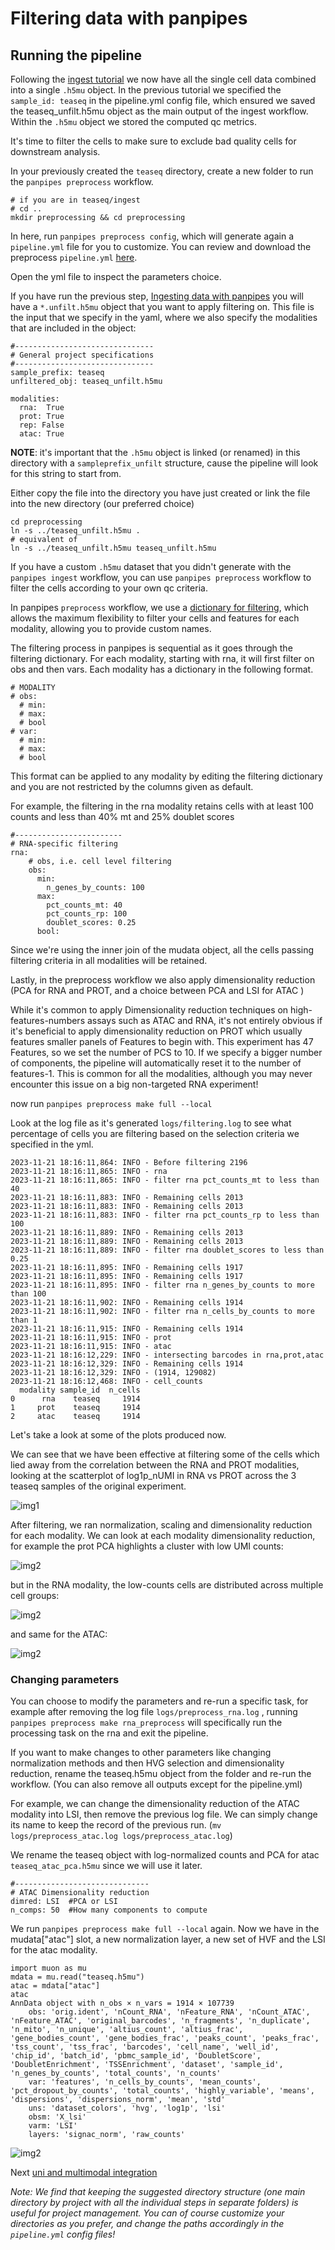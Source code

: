# Filtering data with panpipes

## Running the pipeline
Following the [ingest tutorial](../ingesting_data/Ingesting_data_with_panpipes.md) we now have all the single cell data  combined into a single `.h5mu` object. In the previous tutorial we specified the `sample_id: teaseq` in the pipeline.yml config file, which ensured we saved the teaseq_unfilt.h5mu object as the main output of the ingest workflow. Within the `.h5mu` object we stored the computed qc metrics.

It's time to filter the cells to make sure to exclude bad quality cells for downstream analysis.

In your previously created the `teaseq` directory, create a new folder to run the `panpipes preprocess` workflow.

```
# if you are in teaseq/ingest
# cd ..
mkdir preprocessing && cd preprocessing
```

In here, run `panpipes preprocess config`, which will generate again a `pipeline.yml` file for you to customize. You can review and download the preprocess `pipeline.yml` [here](pipeline_yml.md).

Open the yml file to inspect the parameters choice. 

If you have run the previous step, [Ingesting data with panpipes](../ingesting_data/Ingesting_data_with_panpipes.md) you will have a `*.unfilt.h5mu` object that you want to apply filtering on. 
This file is the input that we specify in the yaml, where we also specify the modalities that are included in the object:

```
#-------------------------------
# General project specifications
#-------------------------------
sample_prefix: teaseq
unfiltered_obj: teaseq_unfilt.h5mu

modalities:
  rna:  True
  prot: True
  rep: False
  atac: True
```

**NOTE**: it's important that the `.h5mu` object is linked (or renamed) in this directory with a `sampleprefix_unfilt` structure, cause the pipeline will look for this string to start from.

Either copy the file into the directory you have just created or link the file into the new directory (our preferred choice)

```
cd preprocessing
ln -s ../teaseq_unfilt.h5mu .
# equivalent of
ln -s ../teaseq_unfilt.h5mu teaseq_unfilt.h5mu 
```


If you have a custom `.h5mu` dataset that you didn't generate with the `panpipes ingest` workflow, you can use `panpipes preprocess` workflow to filter the cells according to your own qc criteria. 

In panpipes `preprocess` workflow, we use a [dictionary for filtering](https://panpipes-pipelines.readthedocs.io/en/latest/usage/filter_dict_instructions.html), which allows the maximum flexibility to filter your cells and features for each modality, allowing you to provide custom names.

The filtering process in panpipes is sequential as it goes through the filtering dictionary.
For each modality, starting with rna, it will first filter on obs and then vars. Each modality has a dictionary in the following format. 

```
# MODALITY
# obs:
  # min:
  # max:
  # bool
# var:
  # min:
  # max:
  # bool
```

This format can be applied to any modality by editing the filtering dictionary and you are not restricted by the columns given as default.

For example, the filtering in the rna modality retains cells with at least 100 counts and less than 40% mt and 25% doublet scores

```
#------------------------
# RNA-specific filtering
rna:
    # obs, i.e. cell level filtering
    obs:
      min:
        n_genes_by_counts: 100 
      max:
        pct_counts_mt: 40
        pct_counts_rp: 100
        doublet_scores: 0.25
      bool:
```

Since we're using the inner join of the mudata object, all the cells passing filtering criteria in all modalities will be retained.

Lastly, in the preprocess workflow we also apply dimensionality reduction (PCA for RNA and PROT, and a choice between PCA and LSI for ATAC )

While it's common to apply Dimensionality reduction techniques on high-features-numbers assays such as ATAC and RNA, it's not entirely obvious if it's beneficial to apply dimensionality reduction on PROT which usually features smaller panels of Features to begin with. 
This experiment has 47 Features, so we set the number of PCS to 10. If we specify a bigger number of components, the pipeline will automatically reset it to the number of features-1. This is common for all the modalities, although you may never encounter this issue on a big non-targeted RNA experiment!  

now run `panpipes preprocess make full --local`

Look at the log file as it's generated `logs/filtering.log` to see what percentage of cells you are filtering based on the selection criteria we specified in the yml.

```
2023-11-21 18:16:11,864: INFO - Before filtering 2196
2023-11-21 18:16:11,865: INFO - rna
2023-11-21 18:16:11,865: INFO - filter rna pct_counts_mt to less than 40
2023-11-21 18:16:11,883: INFO - Remaining cells 2013
2023-11-21 18:16:11,883: INFO - Remaining cells 2013
2023-11-21 18:16:11,883: INFO - filter rna pct_counts_rp to less than 100
2023-11-21 18:16:11,889: INFO - Remaining cells 2013
2023-11-21 18:16:11,889: INFO - Remaining cells 2013
2023-11-21 18:16:11,889: INFO - filter rna doublet_scores to less than 0.25
2023-11-21 18:16:11,895: INFO - Remaining cells 1917
2023-11-21 18:16:11,895: INFO - Remaining cells 1917
2023-11-21 18:16:11,895: INFO - filter rna n_genes_by_counts to more than 100
2023-11-21 18:16:11,902: INFO - Remaining cells 1914
2023-11-21 18:16:11,902: INFO - filter rna n_cells_by_counts to more than 1
2023-11-21 18:16:11,915: INFO - Remaining cells 1914
2023-11-21 18:16:11,915: INFO - prot
2023-11-21 18:16:11,915: INFO - atac
2023-11-21 18:16:12,229: INFO - intersecting barcodes in rna,prot,atac
2023-11-21 18:16:12,329: INFO - Remaining cells 1914
2023-11-21 18:16:12,329: INFO - (1914, 129082)
2023-11-21 18:16:12,468: INFO - cell_counts
  modality sample_id  n_cells
0      rna    teaseq     1914
1     prot    teaseq     1914
2     atac    teaseq     1914

```

Let's take a look at some of the plots produced now.



We can see that we have been effective at filtering some of the cells which lied away from the correlation between the RNA and PROT modalities, looking at the scatterplot of log1p_nUMI in RNA vs PROT across the 3 teaseq samples of the original experiment.

<img src="https://github.com/DendrouLab/panpipes-tutorials/blob/main/docs/filtering_data/figures/rna_v_prot/scatter_prot.orig.ident-log1p_nUMI_v_rna-log1p_nUMI.png?raw=true" alt="img1" >

After filtering, we ran normalization, scaling and dimensionality reduction for each modality.
We can look at each modality dimensionality reduction, for example the prot PCA highlights a cluster with low UMI counts:

<img src="https://github.com/DendrouLab/panpipes-tutorials/blob/main/docs/filtering_data/figures/prot/pca_vars.png?raw=true" alt="img2" >

but in the RNA modality, the low-counts cells are distributed across multiple cell groups:

<img src="https://github.com/DendrouLab/panpipes-tutorials/blob/main/docs/filtering_data/figures/rna/pca_vars.png?raw=true" alt="img2" >

and same for the ATAC:

<img src="https://github.com/DendrouLab/panpipes-tutorials/blob/main/docs/filtering_data/figures/atac/pca_vars.png?raw=true" alt="img2" >

### Changing parameters

You can choose to modify the parameters and re-run a specific task, for example after removing the log file `logs/preprocess_rna.log` , running `panpipes preprocess make rna_preprocess` will specifically run the  processing task on the rna and exit the pipeline.

If you want to make changes to other parameters like changing normalization methods and then HVG selection and dimensionality reduction, rename the teaseq.h5mu object from the folder and re-run the workflow. (You can also remove all outputs except for the pipeline.yml)

For example, we can change the dimensionality reduction of the ATAC modality into LSI, then remove the previous log file. We can simply change its name to keep the record of the previous run. (`mv logs/preprocess_atac.log logs/preprocess_atac.log`)

We rename the teaseq object with log-normalized counts and PCA for atac `teaseq_atac_pca.h5mu` since we will use it later.


```
#------------------------------
# ATAC Dimensionality reduction
dimred: LSI  #PCA or LSI
n_comps: 50  #How many components to compute
```

We run `panpipes preprocess make full --local` again. Now we have in the mudata["atac"] slot, a new normalization layer, a new set of HVF and the LSI for the atac modality.

```
import muon as mu
mdata = mu.read("teaseq.h5mu")
atac = mdata["atac"]
atac
AnnData object with n_obs × n_vars = 1914 × 107739
    obs: 'orig.ident', 'nCount_RNA', 'nFeature_RNA', 'nCount_ATAC', 'nFeature_ATAC', 'original_barcodes', 'n_fragments', 'n_duplicate', 'n_mito', 'n_unique', 'altius_count', 'altius_frac', 'gene_bodies_count', 'gene_bodies_frac', 'peaks_count', 'peaks_frac', 'tss_count', 'tss_frac', 'barcodes', 'cell_name', 'well_id', 'chip_id', 'batch_id', 'pbmc_sample_id', 'DoubletScore', 'DoubletEnrichment', 'TSSEnrichment', 'dataset', 'sample_id', 'n_genes_by_counts', 'total_counts', 'n_counts'
    var: 'features', 'n_cells_by_counts', 'mean_counts', 'pct_dropout_by_counts', 'total_counts', 'highly_variable', 'means', 'dispersions', 'dispersions_norm', 'mean', 'std'
    uns: 'dataset_colors', 'hvg', 'log1p', 'lsi' 
    obsm: 'X_lsi'
    varm: 'LSI'
    layers: 'signac_norm', 'raw_counts'
```

<img src="https://github.com/DendrouLab/panpipes-tutorials/blob/main/docs/filtering_data/figures/atac/LSI_corr_plot.png?raw=true" alt="img2" >



Next [uni and multimodal integration](../uni_multi_integration/Integrating_data_with_panpipes.md)




*Note: We find that keeping the suggested directory structure (one main directory by project with all the individual steps in separate folders) is useful for project management. You can of course customize your directories as you prefer, and change the paths accordingly in the `pipeline.yml` config files!*


